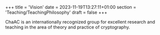 +++
title = 'Vision'
date = 2023-11-19T13:27:11+01:00
section = 'Teaching/TeachingPhilosophy'
draft = false
+++

ChaAC is an internationally recognized group for excellent research and teaching in the area of theory and practice of cryptography.